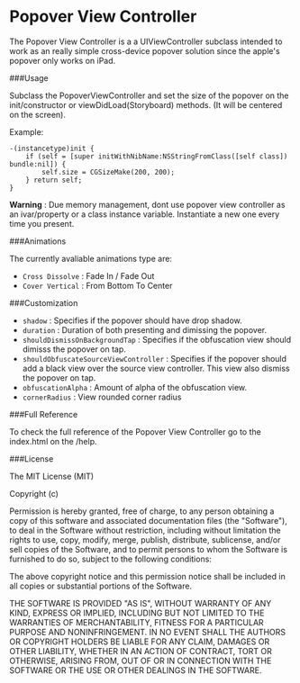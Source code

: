 # Popover View Controller

  The Popover View Controller is a a UIViewController subclass intended to work as an really simple cross-device popover solution since the apple's popover only works on iPad. 

###Usage

Subclass the PopoverViewController and set the size of the popover on the init/constructor or viewDidLoad(Storyboard) methods. (It will be centered on the screen). 

Example:
```
-(instancetype)init {
    if (self = [super initWithNibName:NSStringFromClass([self class]) bundle:nil]) {
        self.size = CGSizeMake(200, 200);
    } return self;
}
```

**Warning** : Due memory management, dont use popover view controller as an ivar/property or a class instance variable. Instantiate a new one every time you present.

###Animations

The currently avaliable animations type are:
* `Cross Dissolve` : Fade In / Fade Out
* `Cover Vertical` : From Bottom To Center


###Customization

* `shadow` : Specifies if the popover should have drop shadow.
* `duration` : Duration of both presenting and dimissing the popover.
* `shouldDismissOnBackgroundTap` : Specifies if the obfuscation view should dimisss the popover on tap.
* `shouldObfuscateSourceViewController` : Specifies if the popover should add a black view over the source view controller. This view also dismiss the popover on tap.
* `obfuscationAlpha` : Amount of alpha of the obfuscation view.
* `cornerRadius` : View rounded corner radius

###Full Reference

To check the full reference of the Popover View Controller go to the index.html on the /help.

###License

The MIT License (MIT)

Copyright (c) <year> <copyright holders>

Permission is hereby granted, free of charge, to any person obtaining a copy
of this software and associated documentation files (the "Software"), to deal
in the Software without restriction, including without limitation the rights
to use, copy, modify, merge, publish, distribute, sublicense, and/or sell
copies of the Software, and to permit persons to whom the Software is
furnished to do so, subject to the following conditions:

The above copyright notice and this permission notice shall be included in
all copies or substantial portions of the Software.

THE SOFTWARE IS PROVIDED "AS IS", WITHOUT WARRANTY OF ANY KIND, EXPRESS OR
IMPLIED, INCLUDING BUT NOT LIMITED TO THE WARRANTIES OF MERCHANTABILITY,
FITNESS FOR A PARTICULAR PURPOSE AND NONINFRINGEMENT. IN NO EVENT SHALL THE
AUTHORS OR COPYRIGHT HOLDERS BE LIABLE FOR ANY CLAIM, DAMAGES OR OTHER
LIABILITY, WHETHER IN AN ACTION OF CONTRACT, TORT OR OTHERWISE, ARISING FROM,
OUT OF OR IN CONNECTION WITH THE SOFTWARE OR THE USE OR OTHER DEALINGS IN
THE SOFTWARE.
